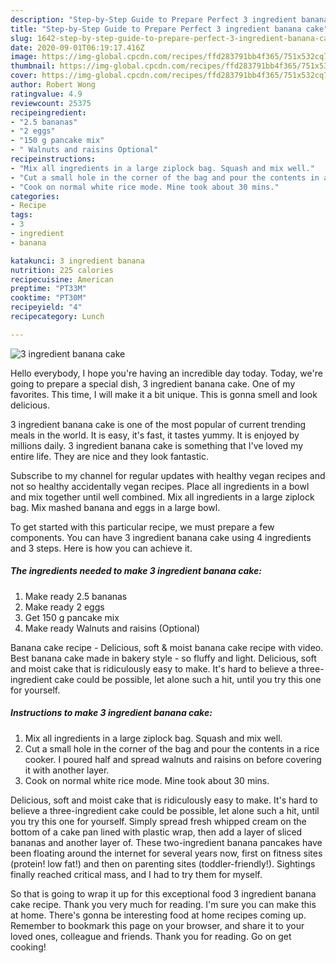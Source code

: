 ```yaml
---
description: "Step-by-Step Guide to Prepare Perfect 3 ingredient banana cake"
title: "Step-by-Step Guide to Prepare Perfect 3 ingredient banana cake"
slug: 1642-step-by-step-guide-to-prepare-perfect-3-ingredient-banana-cake
date: 2020-09-01T06:19:17.416Z
image: https://img-global.cpcdn.com/recipes/ffd283791bb4f365/751x532cq70/3-ingredient-banana-cake-recipe-main-photo.jpg
thumbnail: https://img-global.cpcdn.com/recipes/ffd283791bb4f365/751x532cq70/3-ingredient-banana-cake-recipe-main-photo.jpg
cover: https://img-global.cpcdn.com/recipes/ffd283791bb4f365/751x532cq70/3-ingredient-banana-cake-recipe-main-photo.jpg
author: Robert Wong
ratingvalue: 4.9
reviewcount: 25375
recipeingredient:
- "2.5 bananas"
- "2 eggs"
- "150 g pancake mix"
- " Walnuts and raisins Optional"
recipeinstructions:
- "Mix all ingredients in a large ziplock bag. Squash and mix well."
- "Cut a small hole in the corner of the bag and pour the contents in a rice cooker. I poured half and spread walnuts and raisins on before covering it with another layer."
- "Cook on normal white rice mode. Mine took about 30 mins."
categories:
- Recipe
tags:
- 3
- ingredient
- banana

katakunci: 3 ingredient banana 
nutrition: 225 calories
recipecuisine: American
preptime: "PT33M"
cooktime: "PT30M"
recipeyield: "4"
recipecategory: Lunch

---
```



![3 ingredient banana cake](https://img-global.cpcdn.com/recipes/ffd283791bb4f365/751x532cq70/3-ingredient-banana-cake-recipe-main-photo.jpg)

Hello everybody, I hope you're having an incredible day today. Today, we're going to prepare a special dish, 3 ingredient banana cake. One of my favorites. This time, I will make it a bit unique. This is gonna smell and look delicious.

3 ingredient banana cake is one of the most popular of current trending meals in the world. It is easy, it's fast, it tastes yummy. It is enjoyed by millions daily. 3 ingredient banana cake is something that I've loved my entire life. They are nice and they look fantastic.

Subscribe to my channel for regular updates with healthy vegan recipes and not so healthy accidentally vegan recipes. Place all ingredients in a bowl and mix together until well combined. Mix all ingredients in a large ziplock bag. Mix mashed banana and eggs in a large bowl.


To get started with this particular recipe, we must prepare a few components. You can have 3 ingredient banana cake using 4 ingredients and 3 steps. Here is how you can achieve it.

<!--inarticleads1-->

##### The ingredients needed to make 3 ingredient banana cake:

1. Make ready 2.5 bananas
1. Make ready 2 eggs
1. Get 150 g pancake mix
1. Make ready  Walnuts and raisins (Optional)


Banana cake recipe - Delicious, soft &amp; moist banana cake recipe with video. Best banana cake made in bakery style - so fluffy and light. Delicious, soft and moist cake that is ridiculously easy to make. It&#39;s hard to believe a three-ingredient cake could be possible, let alone such a hit, until you try this one for yourself. 

<!--inarticleads2-->

##### Instructions to make 3 ingredient banana cake:

1. Mix all ingredients in a large ziplock bag. Squash and mix well.
1. Cut a small hole in the corner of the bag and pour the contents in a rice cooker. I poured half and spread walnuts and raisins on before covering it with another layer.
1. Cook on normal white rice mode. Mine took about 30 mins.


Delicious, soft and moist cake that is ridiculously easy to make. It&#39;s hard to believe a three-ingredient cake could be possible, let alone such a hit, until you try this one for yourself. Simply spread fresh whipped cream on the bottom of a cake pan lined with plastic wrap, then add a layer of sliced bananas and another layer of. These two-ingredient banana pancakes have been floating around the internet for several years now, first on fitness sites (protein! low fat!) and then on parenting sites (toddler-friendly!). Sightings finally reached critical mass, and I had to try them for myself. 

So that is going to wrap it up for this exceptional food 3 ingredient banana cake recipe. Thank you very much for reading. I'm sure you can make this at home. There's gonna be interesting food at home recipes coming up. Remember to bookmark this page on your browser, and share it to your loved ones, colleague and friends. Thank you for reading. Go on get cooking!
